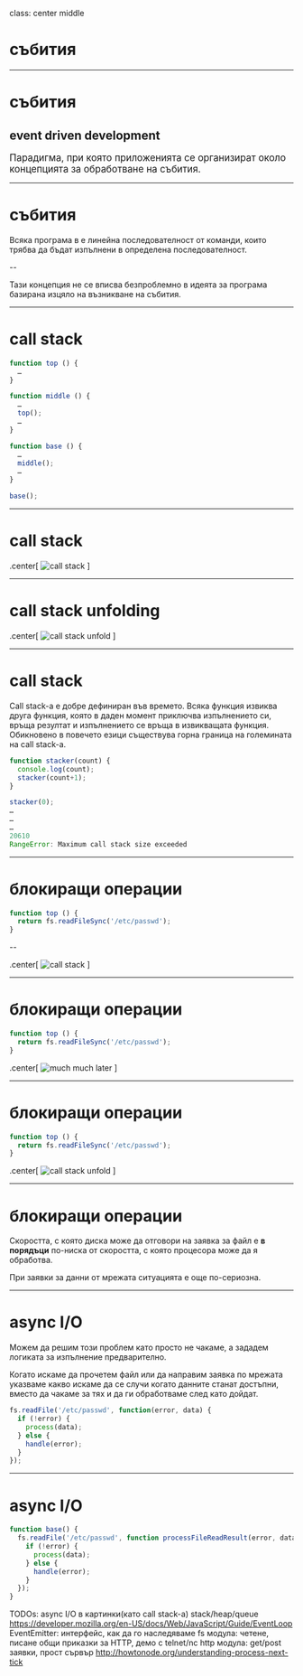 class: center middle
# събития

---
# събития
## event driven development

<big>
    Парадигма, при която приложенията се организират около концепцията за обработване на събития.
</big>

---
# събития

Всяка програма в е линейна последователност от команди, които трябва да бъдат изпълнени в определена последователност.

--

Тази концепция не се вписва безпроблемно в идеята за програма базирана изцяло на възникване на събития.

---
# call stack

```javascript
function top () {
  …
}

function middle () {
  …
  top();
  …
}

function base () {
  …
  middle();
  …
}
```

```javascript
base();
```

---
# call stack

.center[
![call stack](img/call_stack.png)
]

---
# call stack unfolding
.center[
![call stack unfold](img/call_stack_unfold.png)
]

---
# call stack

Call stack-а е добре дефиниран във времето. Всяка функция извиква друга функция, която в даден момент приключва изпълнението си, връща резултат и изпълнението се връща в извикващата функция. Обикновено в повечето езици съществува горна граница на големината на call stack-а.

```javascript
function stacker(count) {
  console.log(count);
  stacker(count+1);
}

stacker(0);
…
…
…
20610
RangeError: Maximum call stack size exceeded
```

---
# блокиращи операции
```javascript
function top () {
  return fs.readFileSync('/etc/passwd');
}
```

--

.center[
![call stack](img/call_stack.png)
]

---
# блокиращи операции
```javascript
function top () {
  return fs.readFileSync('/etc/passwd');
}
```

.center[
![much much later](img/much_much_later.jpg)
]

---
# блокиращи операции
```javascript
function top () {
  return fs.readFileSync('/etc/passwd');
}
```

.center[
![call stack unfold](img/call_stack_unfold.png)
]

---
# блокиращи операции

Скоростта, с която диска може да отговори на заявка за файл е **в порядъци** по-ниска от скоростта, с която процесора може да я обработва.

При заявки за данни от мрежата ситуацията е още по-сериозна.

---
# async I/O

Можем да решим този проблем като просто не чакаме, а зададем логиката за изпълнение предварително.

Когато искаме да прочетем файл или да направим заявка по мрежата указваме какво искаме да се случи когато данните станат достъпни, вместо да чакаме за тях и да ги обработваме след като дойдат.

```javascript
fs.readFile('/etc/passwd', function(error, data) {
  if (!error) {
    process(data); 
  } else {
    handle(error);
  }
});
```

---
# async I/O

```javascript
function base() {
  fs.readFile('/etc/passwd', function processFileReadResult(error, data) {
    if (!error) {
      process(data);
    } else {
      handle(error);
    }
  });
}
```

TODOs: async I/O в картинки(като call stack-а)
       stack/heap/queue https://developer.mozilla.org/en-US/docs/Web/JavaScript/Guide/EventLoop
       EventEmitter: интерфейс, как да го наследяваме
       fs модула: четене, писане
       общи приказки за HTTP, демо с telnet/nc
       http модула: get/post заявки, прост сървър
       http://howtonode.org/understanding-process-next-tick
